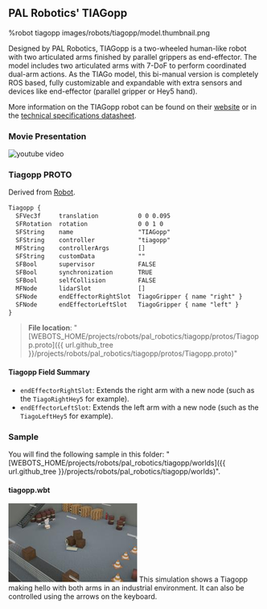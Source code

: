 ## PAL Robotics' TIAGopp

%robot tiagopp images/robots/tiagopp/model.thumbnail.png

Designed by PAL Robotics, TIAGopp is a two-wheeled human-like robot with two articulated arms finished by parallel grippers as end-effector.
The model includes two articulated arms with 7-DoF to perform coordinated dual-arm actions.
As the TIAGo model, this bi-manual version is completely ROS based, fully customizable and expandable with extra sensors and devices like end-effector (parallel gripper or Hey5 hand).

More information on the TIAGopp robot can be found on their [website](http://blog.pal-robotics.com/tiago-bi-manual-robot-research/) or in the [technical specifications datasheet](http://pal-robotics.com/wp-content/uploads/2019/07/Datasheet_TIAGo_Complete.pdf).

### Movie Presentation

![youtube video](https://www.youtube.com/watch?v=2KYpuaREQm0)

### Tiagopp PROTO

Derived from [Robot](../reference/robot.md).
```
Tiagopp {
  SFVec3f     translation           0 0 0.095
  SFRotation  rotation              0 0 1 0
  SFString    name                  "TIAGopp"
  SFString    controller            "tiagopp"
  MFString    controllerArgs        []
  SFString    customData            ""
  SFBool      supervisor            FALSE
  SFBool      synchronization       TRUE
  SFBool      selfCollision         FALSE
  MFNode      lidarSlot             []
  SFNode      endEffectorRightSlot  TiagoGripper { name "right" }
  SFNode      endEffectorLeftSlot   TiagoGripper { name "left" }
}
```
> **File location**: "[WEBOTS\_HOME/projects/robots/pal\_robotics/tiagopp/protos/Tiagopp.proto]({{ url.github_tree }}/projects/robots/pal_robotics/tiagopp/protos/Tiagopp.proto)"

#### Tiagopp Field Summary

- `endEffectorRightSlot`: Extends the right arm with a new node (such as the `TiagoRightHey5` for example).
- `endEffectorLeftSlot`: Extends the left arm with a new node (such as the `TiagoLeftHey5` for example).

### Sample

You will find the following sample in this folder: "[WEBOTS\_HOME/projects/robots/pal\_robotics/tiagopp/worlds]({{ url.github_tree }}/projects/robots/pal_robotics/tiagopp/worlds)".

#### tiagopp.wbt

![tiagopp.wbt.png](images/robots/tiagopp/tiagopp.wbt.thumbnail.jpg) This simulation shows a Tiagopp making hello with both arms in an industrial environment. It can also be controlled using the arrows on the keyboard.
